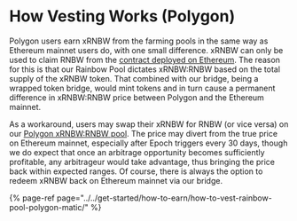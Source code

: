 # How Vesting Works \(Polygon\)

Polygon users earn xRNBW from the farming pools in the same way as Ethereum mainnet users do, with one small difference. xRNBW can only be used to claim RNBW from the [contract deployed on Ethereum](https://etherscan.io/address/0x47be779de87de6580d0548cde80710a93c502405). The reason for this is that our Rainbow Pool dictates xRNBW:RNBW based on the total supply of the xRNBW token. That combined with our bridge, being a wrapped token bridge, would mint tokens and in turn cause a permanent difference in xRNBW:RNBW price between Polygon and the Ethereum mainnet. 

As a workaround, users may swap their xRNBW for RNBW \(or vice versa\) on our [Polygon xRNBW:RNBW pool](https://app.sushi.com/swap?inputCurrency=0xc104e54803aba12f7a171a49ddc333da39f47193&outputCurrency=0x18e7bdb379928a651f093ef1bc328889b33a560c). The price may divert from the true price on Ethereum mainnet, especially after Epoch triggers every 30 days, though we do expect that once an arbitrage opportunity becomes sufficiently profitable, any arbitrageur would take advantage, thus bringing the price back within expected ranges. Of course, there is always the option to redeem xRNBW back on Ethereum mainnet via our bridge. 

{% page-ref page="../../get-started/how-to-earn/how-to-vest-rainbow-pool-polygon-matic/" %}



